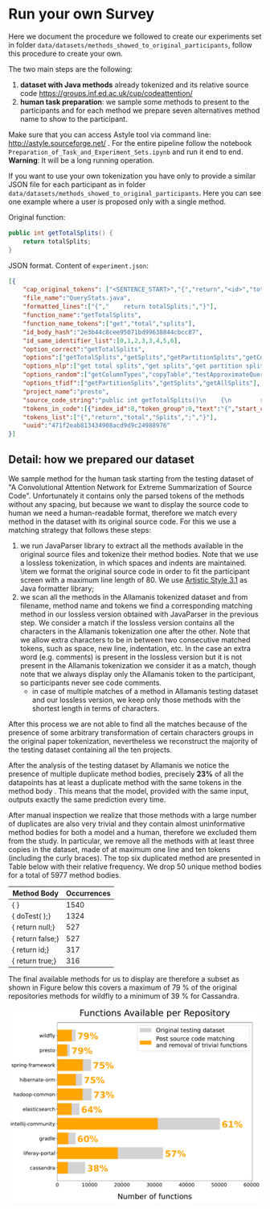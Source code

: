 # Run your own Survey

Here we document the procedure we followed to create our experiments set in folder `data/datasets/methods_showed_to_original_participants`, follow this procedure to create your own.

The two main steps are the following:
1. **dataset with Java methods** already tokenized and its relative source code https://groups.inf.ed.ac.uk/cup/codeattention/
1. **human task preparation**: we sample some methods to present to the participants and for each method we prepare seven alternatives method name to show to the participant.

Make sure that you can access Astyle tool via command line: http://astyle.sourceforge.net/ .
For the entire pipeline follow the notebook `Preparation_of_Task_and_Experiment_Sets.ipynb` and run it end to end. **Warning**: It will be a long running operation.

If you want to use your own tokenization you have only to provide a similar JSON file for each participant as in folder `data/datasets/methods_showed_to_original_participants`. Here you can see one example where a user is proposed only with a single method.

Original function:
```java
public int getTotalSplits() {
    return totalSplits;
}
```

JSON format. Content of `experiment.json`:
```json
[{
    "cap_original_tokens": ["<SENTENCE_START>","{","return","<id>","total","Splits","<\/id>",";","}","<SENTENCE_END\/>"],
    "file_name":"QueryStats.java",
    "formatted_lines":["{","    return totalSplits;","}"],
    "function_name":"getTotalSplits",
    "function_name_tokens":["get","total","splits"],
    "id_body_hash":"2e3b44c8cee95071bd99638844cbcc87",
    "id_same_identifier_list":[0,1,2,3,3,4,5,6],
    "option_correct":"getTotalSplits",
    "options":["getTotalSplits","getSplits","getPartitionSplits","getColumnTypes","getAllSplits","copyTable","testApproximateQueryCountCustkey"],
    "options_nlp":["get total splits","get splits","get partition splits","get column types","get all splits","copy table","test approximate query count custkey"],
    "options_random":["getColumnTypes","copyTable","testApproximateQueryCountCustkey"],
    "options_tfidf":["getPartitionSplits","getSplits","getAllSplits"],
    "project_name":"presto",
    "source_code_string":"public int getTotalSplits()\n    {\n        return totalSplits;\n    }",
    "tokens_in_code":[{"index_id":0,"token_group":0,"text":"{","start_char":0,"line":0},{"index_id":1,"token_group":1,"text":"return","start_char":4,"line":1},{"index_id":2,"token_group":2,"text":"total","start_char":11,"line":1},{"index_id":3,"token_group":3,"text":"Splits","start_char":16,"line":1},{"index_id":4,"token_group":3,"text":";","start_char":22,"line":1},{"index_id":5,"token_group":4,"text":"}","start_char":0,"line":2}],
    "tokens_list":["{","return","total","Splits",";","}"],
    "uuid":"471f2eab813434908acd9d9c24988976"
}]
```

## Detail: how we prepared our dataset

We sample method for the human task starting from the testing dataset of "A Convolutional Attention Network for Extreme Summarization of Source Code". Unfortunately it contains only the parsed tokens of the methods without any spacing, but because we want to display the source code to human we need a human-readable format, therefore we match every method in the dataset with its original source code. For this we use a matching strategy that follows these steps:
1. we run JavaParser library to extract all the methods available in the original source files and tokenize their method bodies. Note that we use a lossless tokenization, in which spaces and indents are maintained. \item we format the original source code in order to fit the participant screen with a maximum line length of 80. We use [Artistic Style 3.1](http://astyle.sourceforge.net/) as Java formatter library;
1. we scan all the methods in the Allamanis tokenized dataset and from filename, method name and tokens we find a corresponding matching method in our lossless version obtained with JavaParser in the previous step. We consider a match if the lossless version contains all the characters in the Allamanis tokenization one after the other. Note that we allow extra characters to be in between two consecutive matched tokens, such as space, new line, indentation, etc. In the case an extra word (e.g. comments) is present in the lossless version but it is not present in the Allamanis tokenization we consider it as a match, though note that we always display only the Allamanis token to the participant, so participants never see code comments.
    - in case of multiple matches of a method in Allamanis testing dataset and our lossless version, we keep only those methods with the shortest length in terms of characters.

After this process we are not able to find all the matches because of the presence of some arbitrary transformation of certain characters groups in the original paper tokenization, nevertheless we reconstruct the majority of the testing dataset containing all the ten projects.

After the analysis of the testing dataset by Allamanis we notice the presence of multiple duplicate method bodies, precisely **23\%** of all the datapoints has at least a duplicate method with the same tokens in the method body . This means that the model, provided with the same input, outputs exactly the same prediction every time.

After manual inspection we realize that those methods with a large number of duplicates are also very trivial and they contain almost uninformative method bodies for both a model and a human, therefore we excluded them from the study. In particular, we remove all the methods with at least three copies in the dataset, made of at maximum one line and ten tokens (including the curly braces). The top six duplicated method are presented in Table below with their relative frequency. We drop 50 unique method bodies for a total of 5977 method bodies.


|Method Body | Occurrences |
|---|---|
|{ } | 1540 |
|{ doTest( );}|1324|
|{ return null;}|527|
|{ return false;}|527|
|{ return id;}|317|
|{ return true;}|316|


The final available methods for us to display are therefore a subset as shown in Figure below this covers a maximum of 79 \% of the original repositories methods for wildfly to a minimum of 39 \% for Cassandra.

![Number of method available per repository](images/sampling_method/dataset_size.png)
